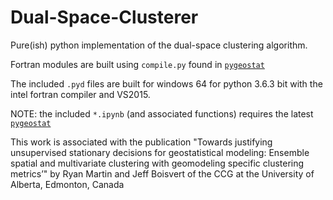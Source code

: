 # Dual-Space-Clusterer
Pure(ish) python implementation of the dual-space clustering algorithm.

Fortran modules are built using `compile.py` found in [`pygeostat`](http://www.ccgalberta.com/pygeostat/welcome.html)

The included `.pyd` files are built for windows 64 for python 3.6.3 bit with the intel fortran compiler and VS2015. 

NOTE: the included `*.ipynb` (and associated functions) requires the latest [`pygeostat`](http://www.ccgalberta.com/pygeostat/welcome.html)

This work is associated with the publication "Towards justifying unsupervised stationary decisions for geostatistical modeling: Ensemble spatial and multivariate clustering with geomodeling specific clustering metrics’" by Ryan Martin and Jeff Boisvert of the CCG at the University of Alberta, Edmonton, Canada
